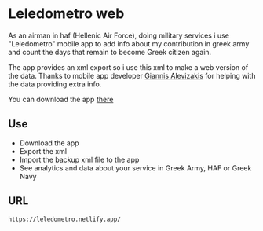 
# Leledometro web
As an airman in haf (Hellenic Air Force), doing military services i use "Leledometro" mobile app to add info about my contribution in greek army and count the days that remain to become Greek citizen again.

The app provides an xml export so i use this xml to make a web version of the data.
Thanks to mobile app developer [Giannis Alevizakis](https://play.google.com/store/apps/dev?id=6054404461506189972) for helping with the data providing extra info.

You can download the app [there](https://play.google.com/store/apps/details?id=com.giannisj5.leledometrostratou&hl=el&gl=US)

## Use

 - Download the app
 - Export the xml
 - Import the backup xml file to the app
 - See analytics and data about your service in Greek Army, HAF or Greek Navy

## URL
`https://leledometro.netlify.app/`
